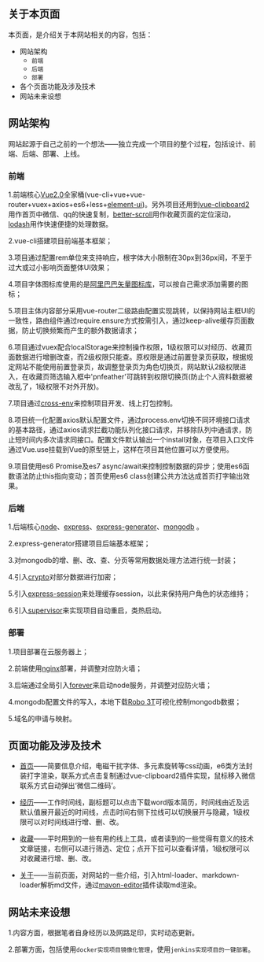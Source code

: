 ## 关于本页面

本页面，是介绍关于本网站相关的内容，包括：

* 网站架构
  *  `前端`
  *  `后端`
  *  `部署`
* 各个页面功能及涉及技术
* 网站未来设想

## 网站架构

网站起源于自己之前的一个想法——独立完成一个项目的整个过程，包括设计、前端、后端、部署、上线。

### 前端

1.前端核心[Vue2.0](https://cn.vuejs.org/)全家桶(vue-cli+vue+vue-router+vuex+axios+es6+less+[element-ui](https://element.eleme.cn/#/zh-CN/))。另外项目还用到[vue-clipboard2](https://www.npmjs.com/package/vue-clipboard2)用作首页中微信、qq的快速复制，[better-scroll](http://ustbhuangyi.github.io/better-scroll/doc/api.html)用作收藏页面的定位滚动，[lodash](https://www.lodashjs.com/)用作快速便捷的处理数据。

2.vue-cli搭建项目前端基本框架；

3.项目通过配置rem单位来支持响应，根字体大小限制在30px到36px间，不至于过大或过小影响页面整体UI效果；

4.项目字体图标库使用的是[阿里巴巴矢量图标库](https://www.iconfont.cn)，可以按自己需求添加需要的图标；

5.项目主体内容部分采用vue-router二级路由配置实现跳转，以保持网站主框UI的一致性，路由组件通过require.ensure方式按需引入，通过keep-alive缓存页面数据，防止切换频繁而产生的额外数据请求；

6.项目通过vuex配合localStorage来控制操作权限，1级权限可以对经历、收藏页面数据进行增删改查，而2级权限只能查。原权限是通过前置登录页获取，根据规定网站不能使用前置登录页，故调整登录页为角色切换页，网站默认2级权限进入，在收藏页筛选输入框中'pnfeather'可跳转到权限切换页(防止个人资料数据被改乱了，1级权限不对外开放)。

7.项目通过[cross-env](https://www.npmjs.com/package/cross-env)来控制项目开发、线上打包控制。

8.项目统一化配置axios默认配置文件，通过process.env切换不同环境接口请求的基本路径，通过axios请求拦截功能队列化接口请求，并移除队列中通请求，防止短时间内多次请求同接口。配置文件默认输出一个install对象，在项目入口文件通过Vue.use挂载到Vue的原型链上，这样在项目其他位置可以方便使用。

9.项目使用es6 Promise及es7 async/await来控制控制数据的异步；使用es6函数语法防止this指向变动；首页使用es6 class创建公共方法达成首页打字输出效果。

### 后端

1.后端核心[node](http://nodejs.cn/)、[express](http://www.expressjs.com.cn/)、[express-generator](http://www.expressjs.com.cn/starter/generator.html)、[mongodb](https://docs.mongodb.com/)
。

2.express-generator搭建项目后端基本框架；

3.对mongodb的增、删、改、查、分页等常用数据处理方法进行统一封装；

4.引入[crypto](https://developer.mozilla.org/zh-CN/docs/Web/API/Crypto)对部分数据进行加密；

5.引入[express-session](http://www.expressjs.com.cn/en/resources/middleware/session.html)来处理缓存session，以此来保持用户角色的状态维持；

6.引入[supervisor](https://www.jianshu.com/p/39b476e808d8)来实现项目自动重启，类热启动。

### 部署

1.项目部署在云服务器上；

2.前端使用[nginx](https://www.runoob.com/w3cnote/nginx-setup-intro.html)部署，并调整对应防火墙；

3.后端通过全局引入[forever](https://www.npmjs.com/package/forever)来启动node服务，并调整对应防火墙；

4.mongodb配置文件的写入，本地下载[Robo 3T](https://www.cnblogs.com/tugenhua0707/p/9250673.html)可视化控制mongodb数据；

5.域名的申请与映射。

## 页面功能及涉及技术

 * [首页](#/home)——简要信息介绍，电磁干扰字体、多元素旋转等css动画，e6类方法封装打字渲染，联系方式点击复制通过vue-clipboard2插件实现，鼠标移入微信联系方式自动弹出‘微信二维码’。

 * [经历](#/experience)——工作时间线，副标题可以点击下载word版本简历，时间线由近及远默认值展开最近的时间线，点击时间右侧下拉线可以切换展开与隐藏，1级权限可以对时间线进行增、删、改。

 * [收藏](#/collect)——平时用到的一些有用的线上工具，或者读到的一些觉得有意义的技术文章链接，右侧可以进行筛选、定位；点开下拉可以查看详情，1级权限可以对收藏进行增、删、改。

 * [关于](#/about)——当前页面，对网站的一些介绍，引入html-loader、markdown-loader解析md文件，通过[mavon-editor](https://www.npmjs.com/package/mavon-editor)插件读取md渲染。



## 网站未来设想

1.内容方面，根据笔者自身经历以及网路足印，实时动态更新。

2.部署方面，包括使用`docker实现项目镜像化管理`，使用`jenkins实现项目的一键部署`。

